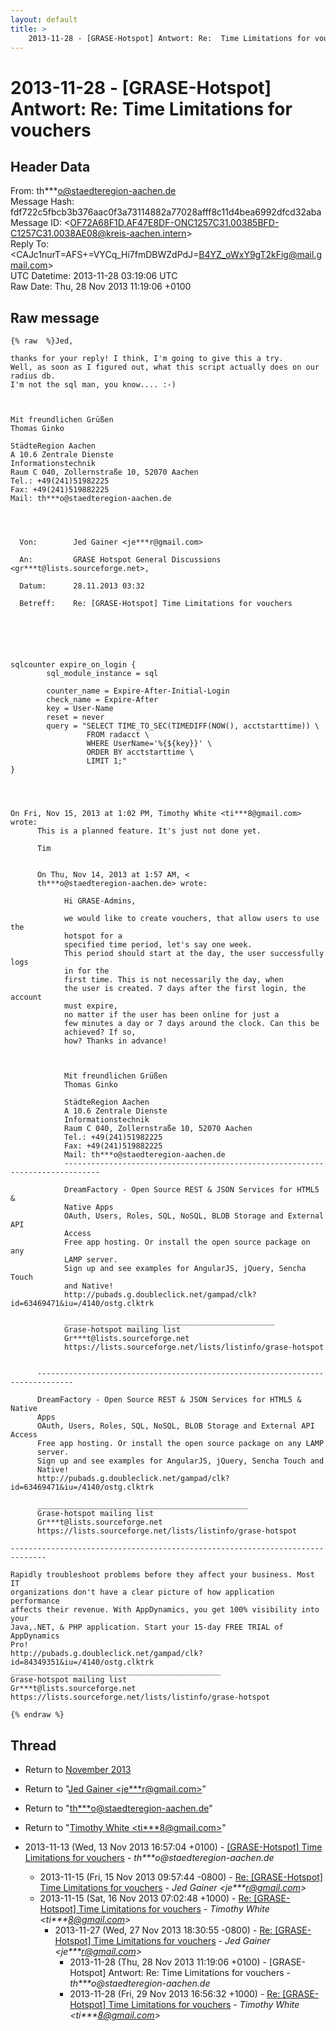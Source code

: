 ```yaml
---
layout: default
title: >
    2013-11-28 - [GRASE-Hotspot] Antwort: Re:  Time Limitations for vouchers
---
```


# 2013-11-28 - [GRASE-Hotspot] Antwort: Re:  Time Limitations for vouchers

## Header Data

From: th***o@staedteregion-aachen.de<br>
Message Hash: fdf722c5fbcb3b376aac0f3a73114882a77028afff8c11d4bea6992dfcd32aba<br>
Message ID: \<OF72A68F1D.AF47E8DF-ONC1257C31.00385BFD-C1257C31.0038AE08@kreis-aachen.intern\><br>
Reply To: \<CAJc1nurT=AFS+=VYCq_Hi7fmDBWZdPdJ=B4YZ_oWxY9gT2kFig@mail.gmail.com\><br>
UTC Datetime: 2013-11-28 03:19:06 UTC<br>
Raw Date: Thu, 28 Nov 2013 11:19:06 +0100<br>

## Raw message

```
{% raw  %}Jed,

thanks for your reply! I think, I'm going to give this a try.
Well, as soon as I figured out, what this script actually does on our
radius db.
I'm not the sql man, you know.... :-)



Mit freundlichen Grüßen
Thomas Ginko

StädteRegion Aachen
A 10.6 Zentrale Dienste
Informationstechnik
Raum C 040, Zollernstraße 10, 52070 Aachen
Tel.: +49(241)51982225
Fax: +49(241)519882225
Mail: th***o@staedteregion-aachen.de



                                                                                                                                       
  Von:        Jed Gainer <je***r@gmail.com>                                                                                         
                                                                                                                                       
  An:         GRASE Hotspot General Discussions <gr***t@lists.sourceforge.net>,                                                 
                                                                                                                                       
  Datum:      28.11.2013 03:32                                                                                                         
                                                                                                                                       
  Betreff:    Re: [GRASE-Hotspot] Time Limitations for vouchers                                                                        
                                                                                                                                       





sqlcounter expire_on_login {
        sql_module_instance = sql

        counter_name = Expire-After-Initial-Login
        check_name = Expire-After
        key = User-Name
        reset = never
        query = "SELECT TIME_TO_SEC(TIMEDIFF(NOW(), acctstarttime)) \
                 FROM radacct \
                 WHERE UserName='%{${key}}' \
                 ORDER BY acctstarttime \
                 LIMIT 1;"
}




On Fri, Nov 15, 2013 at 1:02 PM, Timothy White <ti***8@gmail.com>
wrote:
      This is a planned feature. It's just not done yet.

      Tim


      On Thu, Nov 14, 2013 at 1:57 AM, <
      th***o@staedteregion-aachen.de> wrote:

            Hi GRASE-Admins,

            we would like to create vouchers, that allow users to use the
            hotspot for a
            specified time period, let's say one week.
            This period should start at the day, the user successfully logs
            in for the
            first time. This is not necessarily the day, when
            the user is created. 7 days after the first login, the account
            must expire,
            no matter if the user has been online for just a
            few minutes a day or 7 days around the clock. Can this be
            achieved? If so,
            how? Thanks in advance!



            Mit freundlichen Grüßen
            Thomas Ginko

            StädteRegion Aachen
            A 10.6 Zentrale Dienste
            Informationstechnik
            Raum C 040, Zollernstraße 10, 52070 Aachen
            Tel.: +49(241)51982225
            Fax: +49(241)519882225
            Mail: th***o@staedteregion-aachen.de
            ------------------------------------------------------------------------------

            DreamFactory - Open Source REST & JSON Services for HTML5 &
            Native Apps
            OAuth, Users, Roles, SQL, NoSQL, BLOB Storage and External API
            Access
            Free app hosting. Or install the open source package on any
            LAMP server.
            Sign up and see examples for AngularJS, jQuery, Sencha Touch
            and Native!
            http://pubads.g.doubleclick.net/gampad/clk?id=63469471&iu=/4140/ostg.clktrk

            _______________________________________________
            Grase-hotspot mailing list
            Gr***t@lists.sourceforge.net
            https://lists.sourceforge.net/lists/listinfo/grase-hotspot


      ------------------------------------------------------------------------------

      DreamFactory - Open Source REST & JSON Services for HTML5 & Native
      Apps
      OAuth, Users, Roles, SQL, NoSQL, BLOB Storage and External API Access
      Free app hosting. Or install the open source package on any LAMP
      server.
      Sign up and see examples for AngularJS, jQuery, Sencha Touch and
      Native!
      http://pubads.g.doubleclick.net/gampad/clk?id=63469471&iu=/4140/ostg.clktrk

      _______________________________________________
      Grase-hotspot mailing list
      Gr***t@lists.sourceforge.net
      https://lists.sourceforge.net/lists/listinfo/grase-hotspot

------------------------------------------------------------------------------

Rapidly troubleshoot problems before they affect your business. Most IT
organizations don't have a clear picture of how application performance
affects their revenue. With AppDynamics, you get 100% visibility into your
Java,.NET, & PHP application. Start your 15-day FREE TRIAL of AppDynamics
Pro!
http://pubads.g.doubleclick.net/gampad/clk?id=84349351&iu=/4140/ostg.clktrk
_______________________________________________
Grase-hotspot mailing list
Gr***t@lists.sourceforge.net
https://lists.sourceforge.net/lists/listinfo/grase-hotspot

{% endraw %}
```

## Thread

+ Return to [November 2013](/archive/2013/11)

+ Return to "[Jed Gainer <je***r<span>@</span>gmail.com>](/authors/je___r_at_gmail_com)"
+ Return to "[th***o<span>@</span>staedteregion-aachen.de](/authors/th___o_at_staedteregionaachen_de)"
+ Return to "[Timothy White <ti***8<span>@</span>gmail.com>](/authors/ti___8_at_gmail_com)"

+ 2013-11-13 (Wed, 13 Nov 2013 16:57:04 +0100) - [[GRASE-Hotspot] Time Limitations for vouchers](/archive/2013/11/bcb0d608177616d4cd35e3136e3392952159deff391554676cf8bdc235310b5d) - _th***o@staedteregion-aachen.de_
  + 2013-11-15 (Fri, 15 Nov 2013 09:57:44 -0800) - [Re: [GRASE-Hotspot] Time Limitations for vouchers](/archive/2013/11/84a30d236ceee35e89fe3423c90c6561a86706f897e7c9a5256644c6516dbd23) - _Jed Gainer \<je***r@gmail.com\>_
  + 2013-11-15 (Sat, 16 Nov 2013 07:02:48 +1000) - [Re: [GRASE-Hotspot] Time Limitations for vouchers](/archive/2013/11/4899b69f0c76c354a9baaca6868b187b19f23bec4224b8b1176d8a20151e1fd0) - _Timothy White \<ti***8@gmail.com\>_
    + 2013-11-27 (Wed, 27 Nov 2013 18:30:55 -0800) - [Re: [GRASE-Hotspot] Time Limitations for vouchers](/archive/2013/11/df28d903ad8315938786a729c41ea873346ae09bc553ec25ad2e58fca225907c) - _Jed Gainer \<je***r@gmail.com\>_
      + 2013-11-28 (Thu, 28 Nov 2013 11:19:06 +0100) - [GRASE-Hotspot] Antwort: Re:  Time Limitations for vouchers - _th***o@staedteregion-aachen.de_
      + 2013-11-28 (Fri, 29 Nov 2013 16:56:32 +1000) - [Re: [GRASE-Hotspot] Time Limitations for vouchers](/archive/2013/11/e1645b633e33943101ce79818756ad0d2810f1f3e13f8e0d66ebbee50d0159b8) - _Timothy White \<ti***8@gmail.com\>_


